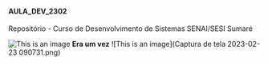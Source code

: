 #### AULA_DEV_2302

Repositório - Curso de Desenvolvimento de Sistemas SENAI/SESI Sumaré

![This is an image](https://conteudo.imguol.com.br/c/entretenimento/54/2020/04/28/cachorro-pug-1588098472110_v2_1x1.jpg)
**Era um vez**
![This is an image](Captura de tela 2023-02-23 090731.png)
